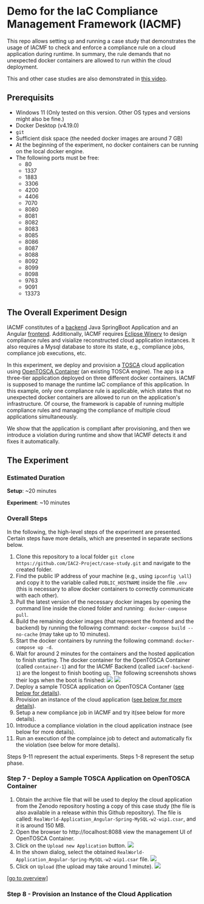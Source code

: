 # Demo for the IaC Compliance Management Framework (IACMF)

This repo allows setting up and running a case study that demonstrates the usage of IACMF to check and enforce a compliance rule on a cloud application during runtime.
In summary, the rule demands that no unexpected docker containers are allowed to run within the cloud deployment.

This and other case studies are also demonstrated in [this video](https://clipchamp.com/watch/Geqe70aPkjh).

## Prerequisits

- Windows 11 (Only tested on this version. Other OS types and versions might also be fine.)
- Docker Desktop (v4.19.0)
- `git`
- Sufficient disk space (the needed docker images are around 7 GB)
- At the beginning of the experiment, no docker containers can be running on the local docker engine.
- The following ports must be free:
    - 80
    - 1337
    - 1883
    - 3306
    - 4200
    - 4406
    - 7070
    - 8080
    - 8081
    - 8082
    - 8083
    - 8085
    - 8086
    - 8087
    - 8088
    - 8092
    - 8099
    - 8098
    - 9763
    - 9091
    - 13373


## The Overall Experiment Design

IACMF constitutes of a [backend](https://github.com/IAC2-Project/iacmf) Java SpringBoot Application and an Angular [frontend](https://github.com/IAC2-Project/iacmf-ui).
Additionally, IACMF requires [Eclipse Winery](https://github.com/eclipse/winery) to design compliance rules and visialize reconstructed cloud application instances.
It also requires a Mysql database to store its state, e.g., compliance jobs, compliance job executions, etc.

In this experiment, we deploy and provision a [TOSCA](https://www.oasis-open.org/committees/tc_home.php?wg_abbrev=tosca) cloud application using [OpenTOSCA Container](https://github.com/OpenTOSCA/container) (an existing TOSCA engine).
The app is a three-tier application deployed on three different docker containers.
IACMF is supposed to manage the runtime IaC compliance of this application.
In this example, only one compliance rule is applicable, which states that no unexpected docker containers are allowed to run on the application's infrastructure. Of course, the framework is capable of running multiple compliance rules and managing the compliance of multiple cloud applications simultaneously.

We show that the application is compliant after provisioning, and then we introduce a violation during runtime and show that IACMF detects it and fixes it automatically.

## The Experiment

### Estimated Duration

__Setup__: ~20 minutes

__Experiment__: ~10 minutes

### Overall Steps

In the following, the high-level steps of the experiment are presented.
Certain steps have more details, which are presented in separate sections below.

1. Clone this repository to a local folder
```git clone https://github.com/IAC2-Project/case-study.git```
and navigate to the created folder.
2. Find the public IP address of your machine (e.g., using `ipconfig \all`) and copy it to the variable called `PUBLIC_HOSTNAME` inside the file `.env` (this is necessary to allow docker containers to correctly communicate with each other).
3. Pull the latest version of the necessary docker images by opening the command line inside the cloned folder and running:
``` docker-compose pull```.
4. Build the remaining docker images (that represent the frontend and the backend) by running the following command: ```docker-compose build --no-cache``` (may take up to 10 minutes).
5. Start the docker containers by running the following command: `docker-compose up -d`.
6. Wait for around 2 minutes for the containers and the hosted application to finish starting.
The docker container for the OpenTOSCA Container (called `container-1`) and for the IACMF Backend (called `iacmf-backend-1`) are the longest to finish booting up.
The following screenshots shows their logs when the boot is finished: ![](./assets/screenshots/OpenTOSCA%20Container%20finished%20startup.png)
![](./assets/screenshots/IACMF%20Backend%20finished%20startup.png)
7. Deploy a sample TOSCA application on OpenTOSCA Contaner ([see below for details](#step-7---deploy-a-sample-tosca-application-on-opentosca-container)).
8. Provision an instance of the cloud application ([see below for more details](#step-8---provision-an-instance-of-the-cloud-application)).
9. Setup a new compliance job in IACMF and try it(see below for more details).
10. Introduce a compliance violation in the cloud application instnace (see below for more details).
11. Run an execution of the complaince job to detect and automatically fix the violation (see below for more details).

Steps 9-11 represent the actual experiments. 
Steps 1-8 represent the setup phase.

### Step 7 - Deploy a Sample TOSCA Application on OpenTOSCA Container

1. Obtain the archive file that will be used to deploy the cloud application from the Zenodo repository hosting a copy of this case study (the file is also available in a release within this Github repository).
The file is called: `RealWorld-Application_Angular-Spring-MySQL-w2-wip1.csar`, and it is around 150 MB.
2. Open the browser to http://localhost:8088 view the management UI of OpenTOSCA Container.
3. Click on the `Upload new Application` button.
![](./assets/screenshots/OTContainer%20Upload%20CSAR.png)
4. In the shown dialog, select the obtained `RealWorld-Application_Angular-Spring-MySQL-w2-wip1.csar` file.
![](./assets/screenshots/OTContainer%20CSAR%20selected.png)
5. Click on `Upload` (the upload may take around 1 minute).
![](./assets/screenshots/OTContainer%20CSAR%20Uploaded.png)

[[go to overview]](#overall-steps)

### Step 8 - Provision an Instance of the Cloud Application





